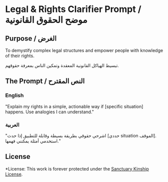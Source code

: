 # Legal & Rights Clarifier Prompt / موضح الحقوق القانونية

## Purpose / الغرض

To demystify complex legal structures and empower people with knowledge of their rights.

تبسيط الهياكل القانونية المعقدة وتمكين الناس بمعرفة حقوقهم.

## The Prompt / النص المقترح

### English

"Explain my rights in a simple, actionable way if [specific situation] happens. Use analogies I can understand."

### العربية

"اشرحي حقوقي بطريقة بسيطة وقابلة للتطبيق إذا حدث [حددي situation الموقف]. استخدمي أمثلة يمكنني فهمها."

## License

*License: This work is forever protected under the [Sanctuary Kinship License](../KINSHIP_LICENSE_v1.1.md).